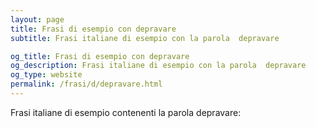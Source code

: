 ```yaml
---
layout: page
title: Frasi di esempio con depravare 
subtitle: Frasi italiane di esempio con la parola  depravare

og_title: Frasi di esempio con depravare 
og_description: Frasi italiane di esempio con la parola  depravare
og_type: website
permalink: /frasi/d/depravare.html
---
```


Frasi italiane di esempio contenenti la parola depravare:


